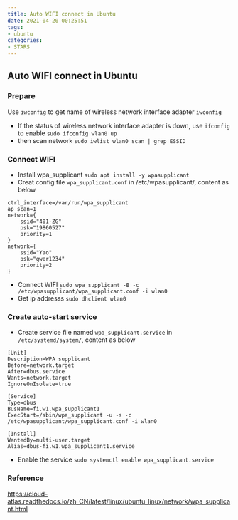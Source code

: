 ```yaml
---
title: Auto WIFI connect in Ubuntu
date: 2021-04-20 00:25:51
tags:
- ubuntu
categories:
- STARS
---
```


## Auto WIFI connect in Ubuntu
### Prepare
Use `iwconfig` to get name of wireless network interface adapter
`iwconfig`
* If the status of wireless network interface adapter is down, use `ifconfig` to enable
`sudo ifconfig wlan0 up`
* then scan network
`sudo iwlist wlan0 scan | grep ESSID`
### Connect WIFI
* Install wpa_supplicant
`sudo apt install -y wpasupplicant`
* Creat config file `wpa_supplicant.conf` in /etc/wpasupplicant/, content as below
```
ctrl_interface=/var/run/wpa_supplicant
ap_scan=1
network={
    ssid="401-ZG"
    psk="19860527"
    priority=1
}
network={
    ssid="Yao"
    psk="qwer1234"
    priority=2
}
```
* Connect WIFI
`sudo wpa_supplicant -B -c /etc/wpasupplicant/wpa_supplicant.conf -i wlan0`
* Get ip addresss
`sudo dhclient wlan0`
### Create auto-start service
* Create service file named `wpa_supplicant.service` in `/etc/systemd/system/`, content as below
```
[Unit]
Description=WPA supplicant
Before=network.target
After=dbus.service
Wants=network.target
IgnoreOnIsolate=true

[Service]
Type=dbus
BusName=fi.w1.wpa_supplicant1
ExecStart=/sbin/wpa_supplicant -u -s -c /etc/wpasupplicant/wpa_supplicant.conf -i wlan0

[Install]
WantedBy=multi-user.target
Alias=dbus-fi.w1.wpa_supplicant1.service
```
* Enable the service
`sudo systemctl enable wpa_supplicant.service`
### Reference
https://cloud-atlas.readthedocs.io/zh_CN/latest/linux/ubuntu_linux/network/wpa_supplicant.html